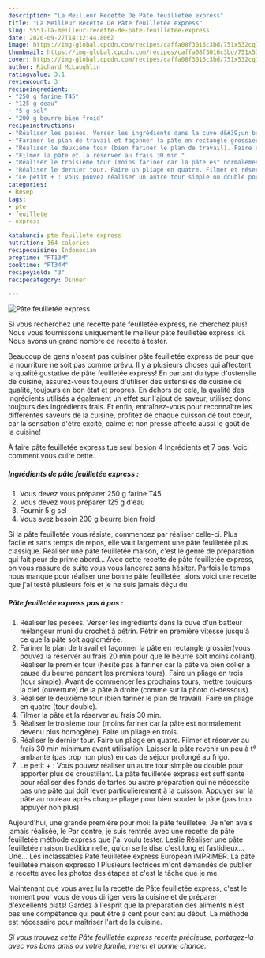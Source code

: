 ```yaml
---
description: "La Meilleur Recette De Pâte feuilletée express"
title: "La Meilleur Recette De Pâte feuilletée express"
slug: 5551-la-meilleur-recette-de-pate-feuilletee-express
date: 2020-09-27T14:12:44.806Z
image: https://img-global.cpcdn.com/recipes/caffa08f3016c3bd/751x532cq70/pate-feuilletee-express-photo-principale-de-la-recette.jpg
thumbnail: https://img-global.cpcdn.com/recipes/caffa08f3016c3bd/751x532cq70/pate-feuilletee-express-photo-principale-de-la-recette.jpg
cover: https://img-global.cpcdn.com/recipes/caffa08f3016c3bd/751x532cq70/pate-feuilletee-express-photo-principale-de-la-recette.jpg
author: Richard McLaughlin
ratingvalue: 3.1
reviewcount: 3
recipeingredient:
- "250 g farine T45"
- "125 g deau"
- "5 g sel"
- "200 g beurre bien froid"
recipeinstructions:
- "Réaliser les pesées. Verser les ingrédients dans la cuve d&#39;un batteur mélangeur muni du crochet à pétrin. Pétrir en première vitesse jusqu&#39;à ce que la pâte soit agglomérée."
- "Fariner le plan de travail et façonner la pâte en rectangle grossier(vous pouvez la réserver au frais 20 min pour que le beurre soit moins collant). Réaliser le premier tour (hésité pas à fariner car la pâte va bien coller à cause du beurre pendant les premiers tours). Faire un pliage en trois (tour simple). Avant de commencer les prochains tours, mettre toujours la clef (ouverture) de la pâte à droite (comme sur la photo ci-dessous)."
- "Réaliser le deuxième tour (bien fariner le plan de travail). Faire un pliage en quatre (tour double)."
- "Filmer la pâte et la réserver au frais 30 min."
- "Réaliser le troisième tour (moins fariner car la pâte est normalement devenu plus homogène). Faire un pliage en trois."
- "Réaliser le dernier tour. Faire un pliage en quatre. Filmer et réserver au frais 30 min minimum avant utilisation. Laisser la pâte revenir un peu à t° ambiante (pas trop non plus) en cas de séjour prolongé au frigo."
- "Le petit + : Vous pouvez réaliser un autre tour simple ou double pour apporter plus de croustillant. La pâte feuilletée express est suffisante pour réaliser des fonds de tartes ou autre préparation qui ne nécessite pas une pâte qui doit lever particulièrement à la cuisson. Appuyer sur la pâte au rouleau après chaque pliage pour bien souder la pâte (pas trop appuyer non plus)."
categories:
- Resep
tags:
- pte
- feuillete
- express

katakunci: pte feuillete express 
nutrition: 164 calories
recipecuisine: Indonesian
preptime: "PT13M"
cooktime: "PT34M"
recipeyield: "3"
recipecategory: Dinner

---
```



![Pâte feuilletée express](https://img-global.cpcdn.com/recipes/caffa08f3016c3bd/751x532cq70/pate-feuilletee-express-photo-principale-de-la-recette.jpg)

Si vous recherchez une recette pâte feuilletée express, ne cherchez plus! Nous vous fournissons uniquement le meilleur pâte feuilletée express ici. Nous avons un grand nombre de recette à tester.

Beaucoup de gens n'osent pas cuisiner pâte feuilletée express de peur que la nourriture ne soit pas comme prévu. Il y a plusieurs choses qui affectent la qualité gustative de pâte feuilletée express! En partant du type d'ustensile de cuisine, assurez-vous toujours d'utiliser des ustensiles de cuisine de qualité, toujours en bon état et propres. En dehors de cela, la qualité des ingrédients utilisés a également un effet sur l'ajout de saveur, utilisez donc toujours des ingrédients frais. Et enfin, entraînez-vous pour reconnaître les différentes saveurs de la cuisine, profitez de chaque cuisson de tout cœur, car la sensation d'être excité, calme et non pressé affecte aussi le goût de la cuisine!

<!--inarticleads1-->

À faire pâte feuilletée express tue seul besion 4 Ingrédients et 7 pas. Voici comment vous cuire cette.

##### Ingrédients de pâte feuilletée express :

1. Vous devez vous préparer 250 g farine T45
1. Vous devez vous préparer 125 g d&#39;eau
1. Fournir 5 g sel
1. Vous avez besoin 200 g beurre bien froid


Si la pâte feuilletée vous résiste, commencez par réaliser celle-ci. Plus facile et sans temps de repos, elle vaut largement une pâte feuilletée plus classique. Réaliser une pâte feuilletée maison, c&#39;est le genre de préparation qui fait peur de prime abord… Avec cette recette de pâte feuilletée express, on vous rassure de suite vous vous lancerez sans hésiter. Parfois le temps nous manque pour réaliser une bonne pâte feuilletée, alors voici une recette que j&#39;ai testé plusieurs fois et je ne suis jamais déçu du. 

<!--inarticleads2-->

##### Pâte feuilletée express pas à pas :

1. Réaliser les pesées. Verser les ingrédients dans la cuve d&#39;un batteur mélangeur muni du crochet à pétrin. Pétrir en première vitesse jusqu&#39;à ce que la pâte soit agglomérée.
1. Fariner le plan de travail et façonner la pâte en rectangle grossier(vous pouvez la réserver au frais 20 min pour que le beurre soit moins collant). Réaliser le premier tour (hésité pas à fariner car la pâte va bien coller à cause du beurre pendant les premiers tours). Faire un pliage en trois (tour simple). Avant de commencer les prochains tours, mettre toujours la clef (ouverture) de la pâte à droite (comme sur la photo ci-dessous).
1. Réaliser le deuxième tour (bien fariner le plan de travail). Faire un pliage en quatre (tour double).
1. Filmer la pâte et la réserver au frais 30 min.
1. Réaliser le troisième tour (moins fariner car la pâte est normalement devenu plus homogène). Faire un pliage en trois.
1. Réaliser le dernier tour. Faire un pliage en quatre. Filmer et réserver au frais 30 min minimum avant utilisation. Laisser la pâte revenir un peu à t° ambiante (pas trop non plus) en cas de séjour prolongé au frigo.
1. Le petit + : Vous pouvez réaliser un autre tour simple ou double pour apporter plus de croustillant. La pâte feuilletée express est suffisante pour réaliser des fonds de tartes ou autre préparation qui ne nécessite pas une pâte qui doit lever particulièrement à la cuisson. Appuyer sur la pâte au rouleau après chaque pliage pour bien souder la pâte (pas trop appuyer non plus).


Aujourd&#39;hui, une grande première pour moi: la pâte feuilletée. Je n&#39;en avais jamais réalisée, le Par contre, je suis rentrée avec une recette de pâte feuilletée méthode express que j&#39;ai voulu tester. Leslie Réaliser une pâte feuilletée maison traditionnelle, qu&#39;on se le dise c&#39;est long et fastidieux… Une… Les inclassables Pâte feuilletée express European iMPRiMER. La pâte feuilletée maison expresso ! Plusieurs lectrices m&#39;ont demandés de publier la recette avec les photos des étapes et c&#39;est la tâche que je me. 

<!--inarticleads1-->

<p>
Maintenant que vous avez lu la recette de Pâte feuilletée express, c'est le moment pour vous de vous diriger vers la cuisine et de préparer d'excellents plats! Gardez à l'esprit que la préparation des aliments n'est pas une compétence qui peut être à cent pour cent au début. La méthode est nécessaire pour maîtriser l'art de la cuisine.
</p>

<p>
<i>Si vous trouvez cette Pâte feuilletée express recette précieuse, partagez-la avec vos bons amis ou votre famille, merci et bonne chance.</i>
</p>
